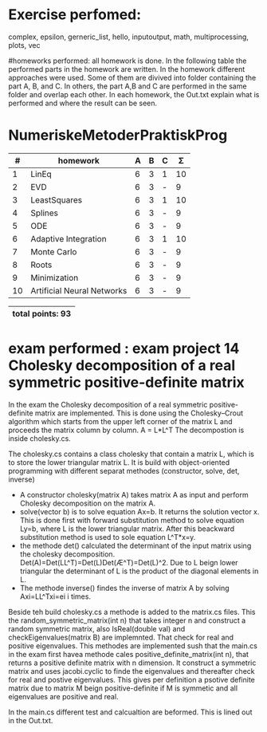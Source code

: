 # Exercise perfomed: 
 complex, epsilon, gerneric_list, hello, inputoutput, math, multiprocessing, plots, vec

#homeworks performed:
 all homework is done. In the following table the performed parts in the homework are written. In the homework different approaches were used. Some of them are divived into folder containing the part A, B, and C. In others, the part A,B and C are performed in the same folder and  overlap each other. In each homework, the Out.txt explain what is performed and where the result can be seen.  

# NumeriskeMetoderPraktiskProg
| #  |    homework                   | A | B | C | Σ   |
| -- | ----------------------------- | - | - | - | --- |
| 1  | LinEq                         | 6 | 3 | 1 | 10  |
| 2  | EVD                           | 6 | 3 | - |  9  |
| 3  | LeastSquares                  | 6 | 3 | 1 | 10  |
| 4  | Splines                       | 6 | 3 | - |  9  |
| 5  | ODE                           | 6 | 3 | - |  9  |
| 6  | Adaptive Integration          | 6 | 3 | 1 | 10  |
| 7  | Monte Carlo                   | 6 | 3 | - |  9  |
| 8  | Roots                         | 6 | 3 | - |  9  |
| 9  | Minimization                  | 6 | 3 | - |  9  |
| 10 | Artificial Neural Networks    | 6 | 3 | - |  9  |
 

|                    total points: 93  |
| ------------------------------------ |

# exam performed : exam project 14 Cholesky decomposition of a real symmetric positive-definite matrix

In the exam the Cholesky decomposition of a real symmetric positive-definite matrix are implemented. This is done using the Cholesky–Crout algorithm which starts from the upper left corner of the matrix L and proceeds the matrix column by column.
A = L*L^T
The decompostion is inside cholesky.cs.

The cholesky.cs contains a class cholesky that contain a matrix L, which is to store the lower triangular matrix L.  It is build with object-oriented programming with different separat methodes (constructor, solve, det, inverse)

* A constructor cholesky(matrix A) takes matrix A as input and perform Cholesky decomposition on the matrix A.  
* solve(vector b) is to solve equation Ax=b. It returns the solution vector x.
This is done first with forward substitution method to solve equation Ly=b, where L is the lower triangular matrix. After this beackward substitution method is used to sole equation L^T*x=y.
* the methode det() calculated the determinant of the input matrix using the cholesky decomposition. Det(A)=Det(LL^T)=Det(L)Det(Æ^T)=Det(L)^2. Due to L beign lower triangular the determinant of L is the product of the diagonal elements in L. 
* The methode inverse() findes the inverse of matrix A by solving Axi=LL^Txi=ei i times. 

Beside teh build cholesky.cs a methode is added to the matrix.cs files. This the random_symmetric_matrix(int n) that takes integer n and construct a random symmetric matrix, also IsReal(double val) and checkEigenvalues(matrix B) are implemnted. That check for real and positive eigenvalues. This methodes are implemented sush that the main.cs in the exam first havea methode cales positive_definite_matrix(int n), that returns a positive definite matrix with n dimension. It construct a symmetric matrix and uses jacobi.cyclic to finde the eigenvalues and thereafter check for real and postive eigenvalues. This gives per definition a psotive definite matrix due to matrix M beign positive-definite if M is symmetic and all eigenvalues are positive and real. 

In the main.cs different test and calcualtion are beformed. This is lined out in the Out.txt.  
